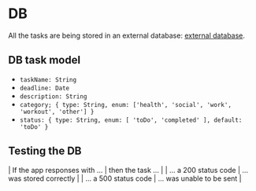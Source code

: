 # DB
All the tasks are being stored in an external database: [external database](https://tasksplaner.herokuapp.com/).

## DB task model
* `taskName: String`
* `deadline: Date`
* `description: String`
* `category; { type: String, enum: ['health', 'social', 'work', 'workout', 'other'] }`
* `status: { type: String, enum: [ 'toDo', 'completed' ], default: 'toDo' }`

## Testing the DB
| If the app responses with ... | then the task ... |
| ... a 200 status code | ... was stored correctly |
| ... a 500 status code | ... was unable to be sent |

